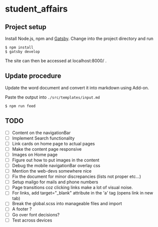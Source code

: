 # student_affairs

## Project setup
Install Node.js, npm and [Gatsby](https://www.gatsbyjs.com/tutorial/part-zero/#using-the-gatsby-cli). Change into the project directory and run
```
$ npm install
$ gatsby develop
```
The site can then be accessed at localhost:8000/ .

## Update procedure

Update the word document and convert it into markdown using Add-on.

Paste the output into `./src/templates/input.md`

```
$ npm run feed
```

## TODO

-[ ] Content on the navigationBar
-[ ] Implement Search functionality
-[ ] Link cards on home page to actual pages
-[ ] Make the content page responsive
-[ ] Images on Home page
-[ ] Figure out how to put images in the content
-[ ] Debug the mobile navigationBar overlay css
-[ ] Mention the web-devs somewhere nice
-[ ] Fix the document for minor discrepancies (lists not proper etc...)
-[ ] Setup mailgo for mails and phone numbers
-[ ] Page transitions coz clicking links make a lot of visual noise.
-[ ] For links, add target="_blank" attribute in the 'a' tag (opens link in new tab)
-[ ] Break the global.scss into manageable files and import
-[ ] A footer ?
-[ ] Go over font decisions?
-[ ] Test across devices
